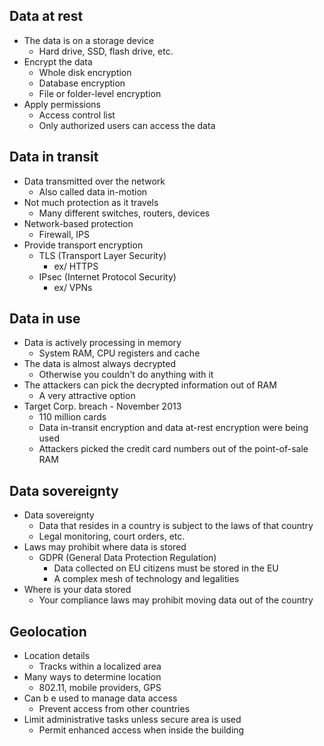## Data at rest
- The data is on a storage device
	- Hard drive, SSD, flash drive, etc. 
- Encrypt the data
	- Whole disk encryption
	- Database encryption
	- File or folder-level encryption
- Apply permissions
	- Access control list
	- Only authorized users can access the data
## Data in transit
- Data transmitted over the network
	- Also called data in-motion
- Not much protection as it travels
	- Many different switches, routers, devices
- Network-based protection
	- Firewall, IPS
- Provide transport encryption
	- TLS (Transport Layer Security) 
		- ex/ HTTPS
	- IPsec (Internet Protocol Security)
		- ex/ VPNs
## Data in use
- Data  is actively processing in memory
	- System RAM, CPU registers and cache
- The data is almost always decrypted
	- Otherwise you couldn't do anything with it
- The attackers can pick the decrypted information out of RAM
	- A very attractive option
- Target Corp. breach - November 2013
	- 110 million cards
	- Data in-transit encryption and data at-rest encryption were being used
	- Attackers picked the credit card numbers out of the point-of-sale RAM
## Data sovereignty
- Data sovereignty
	- Data that resides in a country is subject to the laws of that country
	- Legal monitoring, court orders, etc.
- Laws may prohibit where data is stored
	- GDPR (General Data Protection Regulation)
		- Data collected on EU citizens must be stored in the EU
		- A complex mesh of technology and legalities
- Where is your data stored
	- Your compliance laws may prohibit moving data out of the country
## Geolocation
- Location details
	- Tracks within a localized area
- Many ways to determine location
	- 802.11, mobile providers, GPS
- Can b e used to manage data access
	- Prevent access from other countries
- Limit administrative tasks unless secure area is used
	- Permit enhanced access when inside the building